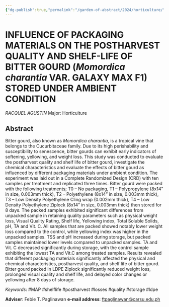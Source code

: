 ```yaml
---
{"dg-publish":true,"permalink":"/garden-of-abstract/2024/horticulture/","created":"2024-05-22T21:38:30.976+08:00"}
---
```


# INFLUENCE OF PACKAGING MATERIALS ON THE POSTHARVEST QUALITY AND SHELF-LIFE OF BITTER GOURD (***Momordica charantia*** VAR. GALAXY MAX F1) STORED UNDER AMBIENT CONDITION
*RACQUEL AGUSTIN*
Major: Horticulture
## Abstract
Bitter gourd, also known as *Momordica charantia*, is a tropical vine that belongs to the
Cucurbitaceae family. Due to its high perishability and susceptibility to senescence, bitter
gourds can exhibit early indicators of softening, yellowing, and weight loss. This study was
conducted to evaluate the postharvest quality and shelf life of bitter gourd, investigate the
chemical characteristics and evaluate the effects of bitter gourd as influenced by different
packaging materials under ambient condition. The experiment was laid out in a Complete
Randomized Design (CRD) with ten samples per treatment and replicated three times. Bitter
gourd were packed with the following treatments; T0 – No packaging, T1 – Polypropylene
(8x14” in size, 0.003mm thick), T2 – Polyethylene (8x14” in size, 0.003mm thick), T3 –
Low Density Polyethylene Cling wrap (0.002mm thick), T4 – Low Density Polyethylene
Ziplock (8x14” in size, 0.003mm thick) then stored for 8 days. The packed samples
exhibited significant differences from unpacked sample in retaining quality parameters such
as physical weight loss, Visual Quality Rating, Shelf life, Yellowing index, Total Soluble
Solids, pH, TA and Vit. C. All samples that are packed showed notably lower weight loss
compared to the control, while yellowing index was higher in the unpacked samples. TSS
and pH increased during storage, but packed samples maintained lower levels compared to
unpacked samples. TA and Vit. C decreased significantly during storage, with the control
sample exhibiting the lowest TA and Vit.C among treated samples. Results revealed that
different packaging materials significantly affected the physical and chemical
characteristics, postharvest quality, and shelf life of bitter gourd. Bitter gourd packed in
LDPE Ziplock significantly reduced weight loss, prolonged visual quality and shelf life, and
delayed color changes or yellowing after 8 days of storage.

*Keywords*: #MAP #shelflife #postharvest #losses #quality #storage #ldpe

**Adviser**: Febie T. Paglinawan
**e-mail address**: ftpaglinawan@carsu.edu.ph